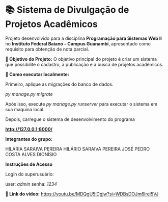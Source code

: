 # 📚 Sistema de Divulgação de Projetos Acadêmicos

Projeto desenvolvido para a disciplina **Programação para Sistemas Web II** no **Instituto Federal Baiano – Campus Guanambi**, apresentado como requisito para obtenção de nota parcial.

**📝 Objetivo do Projeto:** O objetivo principal do projeto é criar um sistema que possibilite o cadastro, a publicação e a busca de projetos acadêmicos.

**🚀 Como executar localmente:**

Primeiro, aplique as migrações do banco de dados.

*py manage.py migrate*

Após isso, execute *py manage.py runserver* para executar o sistema em sua maquina local.

Depois, carregue o sistema de desenvolvimento do programa

**http://127.0.0.1:8000/**

**Integrantes do grupo:**

HILÁRIA SARAIVA PEREIRA
HILÁRIO SARAIVA PEREIRA
JOSÉ PEDRO COSTA ALVES DIONÍSIO

**Instruções de Acesso**

Login do superusuário:

user: *admin*
senha: *1234*

**🎥 Link do vídeo:** https://youtu.be/MDQgU5iDgjw?si=WDBsDOJm6Irel5VJ
